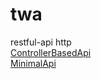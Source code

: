 # twa

restful-api http</br>
[ControllerBasedApi](https://github.com/ickqkicx/twa/tree/restrulAPI/ControllerBasedAPI)</br>
[MinimalApi](https://github.com/ickqkicx/twa/tree/restrulAPI/MinimalApi)</br>
